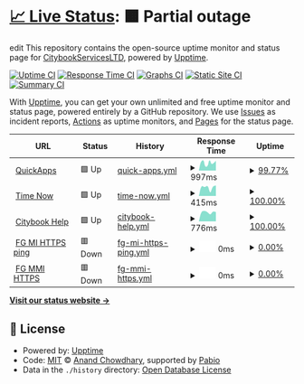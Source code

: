 # [📈 Live Status](https://CitybookServicesLTD.github.io/status): <!--live status--> **🟧 Partial outage**

edit
This repository contains the open-source uptime monitor and status page for [CitybookServicesLTD](https://CitybookServicesLTD.github.io/status), powered by [Upptime](https://github.com/upptime/upptime).

[![Uptime CI](https://github.com/CitybookServicesLTD/status/workflows/Uptime%20CI/badge.svg)](https://github.com/CitybookServicesLTD/status/actions?query=workflow%3A%22Uptime+CI%22)
[![Response Time CI](https://github.com/CitybookServicesLTD/status/workflows/Response%20Time%20CI/badge.svg)](https://github.com/CitybookServicesLTD/status/actions?query=workflow%3A%22Response+Time+CI%22)
[![Graphs CI](https://github.com/CitybookServicesLTD/status/workflows/Graphs%20CI/badge.svg)](https://github.com/CitybookServicesLTD/status/actions?query=workflow%3A%22Graphs+CI%22)
[![Static Site CI](https://github.com/CitybookServicesLTD/status/workflows/Static%20Site%20CI/badge.svg)](https://github.com/CitybookServicesLTD/status/actions?query=workflow%3A%22Static+Site+CI%22)
[![Summary CI](https://github.com/CitybookServicesLTD/status/workflows/Summary%20CI/badge.svg)](https://github.com/CitybookServicesLTD/status/actions?query=workflow%3A%22Summary+CI%22)

With [Upptime](https://upptime.js.org), you can get your own unlimited and free uptime monitor and status page, powered entirely by a GitHub repository. We use [Issues](https://github.com/CitybookServicesLTD/status/issues) as incident reports, [Actions](https://github.com/CitybookServicesLTD/status/actions) as uptime monitors, and [Pages](https://CitybookServicesLTD.github.io/status) for the status page.

<!--start: status pages-->
<!-- This summary is generated by Upptime (https://github.com/CitybookServicesLTD/status) -->
<!-- Do not edit this manually, your changes will be overwritten -->
<!-- prettier-ignore -->
| URL | Status | History | Response Time | Uptime |
| --- | ------ | ------- | ------------- | ------ |
| <img alt="" src="https://icons.duckduckgo.com/ip3/quickapps.ca.ico" height="13"> [QuickApps](https://quickapps.ca) | 🟩 Up | [quick-apps.yml](https://github.com/CitybookServicesLTD/status/commits/HEAD/history/quick-apps.yml) | <details><summary><img alt="Response time graph" src="./graphs/quick-apps/response-time-week.png" height="20"> 997ms</summary><br><a href="https://CitybookServicesLTD.github.io/status/history/quick-apps"><img alt="Response time 883" src="https://img.shields.io/endpoint?url=https%3A%2F%2Fraw.githubusercontent.com%2FCitybookServicesLTD%2Fstatus%2FHEAD%2Fapi%2Fquick-apps%2Fresponse-time.json"></a><br><a href="https://CitybookServicesLTD.github.io/status/history/quick-apps"><img alt="24-hour response time 449" src="https://img.shields.io/endpoint?url=https%3A%2F%2Fraw.githubusercontent.com%2FCitybookServicesLTD%2Fstatus%2FHEAD%2Fapi%2Fquick-apps%2Fresponse-time-day.json"></a><br><a href="https://CitybookServicesLTD.github.io/status/history/quick-apps"><img alt="7-day response time 997" src="https://img.shields.io/endpoint?url=https%3A%2F%2Fraw.githubusercontent.com%2FCitybookServicesLTD%2Fstatus%2FHEAD%2Fapi%2Fquick-apps%2Fresponse-time-week.json"></a><br><a href="https://CitybookServicesLTD.github.io/status/history/quick-apps"><img alt="30-day response time 883" src="https://img.shields.io/endpoint?url=https%3A%2F%2Fraw.githubusercontent.com%2FCitybookServicesLTD%2Fstatus%2FHEAD%2Fapi%2Fquick-apps%2Fresponse-time-month.json"></a><br><a href="https://CitybookServicesLTD.github.io/status/history/quick-apps"><img alt="1-year response time 883" src="https://img.shields.io/endpoint?url=https%3A%2F%2Fraw.githubusercontent.com%2FCitybookServicesLTD%2Fstatus%2FHEAD%2Fapi%2Fquick-apps%2Fresponse-time-year.json"></a></details> | <details><summary><a href="https://CitybookServicesLTD.github.io/status/history/quick-apps">99.77%</a></summary><a href="https://CitybookServicesLTD.github.io/status/history/quick-apps"><img alt="All-time uptime 99.94%" src="https://img.shields.io/endpoint?url=https%3A%2F%2Fraw.githubusercontent.com%2FCitybookServicesLTD%2Fstatus%2FHEAD%2Fapi%2Fquick-apps%2Fuptime.json"></a><br><a href="https://CitybookServicesLTD.github.io/status/history/quick-apps"><img alt="24-hour uptime 100.00%" src="https://img.shields.io/endpoint?url=https%3A%2F%2Fraw.githubusercontent.com%2FCitybookServicesLTD%2Fstatus%2FHEAD%2Fapi%2Fquick-apps%2Fuptime-day.json"></a><br><a href="https://CitybookServicesLTD.github.io/status/history/quick-apps"><img alt="7-day uptime 99.77%" src="https://img.shields.io/endpoint?url=https%3A%2F%2Fraw.githubusercontent.com%2FCitybookServicesLTD%2Fstatus%2FHEAD%2Fapi%2Fquick-apps%2Fuptime-week.json"></a><br><a href="https://CitybookServicesLTD.github.io/status/history/quick-apps"><img alt="30-day uptime 99.94%" src="https://img.shields.io/endpoint?url=https%3A%2F%2Fraw.githubusercontent.com%2FCitybookServicesLTD%2Fstatus%2FHEAD%2Fapi%2Fquick-apps%2Fuptime-month.json"></a><br><a href="https://CitybookServicesLTD.github.io/status/history/quick-apps"><img alt="1-year uptime 99.94%" src="https://img.shields.io/endpoint?url=https%3A%2F%2Fraw.githubusercontent.com%2FCitybookServicesLTD%2Fstatus%2FHEAD%2Fapi%2Fquick-apps%2Fuptime-year.json"></a></details>
| <img alt="" src="https://icons.duckduckgo.com/ip3/www.thetimenow.com.ico" height="13"> [Time Now](https://www.thetimenow.com/) | 🟩 Up | [time-now.yml](https://github.com/CitybookServicesLTD/status/commits/HEAD/history/time-now.yml) | <details><summary><img alt="Response time graph" src="./graphs/time-now/response-time-week.png" height="20"> 415ms</summary><br><a href="https://CitybookServicesLTD.github.io/status/history/time-now"><img alt="Response time 288" src="https://img.shields.io/endpoint?url=https%3A%2F%2Fraw.githubusercontent.com%2FCitybookServicesLTD%2Fstatus%2FHEAD%2Fapi%2Ftime-now%2Fresponse-time.json"></a><br><a href="https://CitybookServicesLTD.github.io/status/history/time-now"><img alt="24-hour response time 193" src="https://img.shields.io/endpoint?url=https%3A%2F%2Fraw.githubusercontent.com%2FCitybookServicesLTD%2Fstatus%2FHEAD%2Fapi%2Ftime-now%2Fresponse-time-day.json"></a><br><a href="https://CitybookServicesLTD.github.io/status/history/time-now"><img alt="7-day response time 415" src="https://img.shields.io/endpoint?url=https%3A%2F%2Fraw.githubusercontent.com%2FCitybookServicesLTD%2Fstatus%2FHEAD%2Fapi%2Ftime-now%2Fresponse-time-week.json"></a><br><a href="https://CitybookServicesLTD.github.io/status/history/time-now"><img alt="30-day response time 288" src="https://img.shields.io/endpoint?url=https%3A%2F%2Fraw.githubusercontent.com%2FCitybookServicesLTD%2Fstatus%2FHEAD%2Fapi%2Ftime-now%2Fresponse-time-month.json"></a><br><a href="https://CitybookServicesLTD.github.io/status/history/time-now"><img alt="1-year response time 288" src="https://img.shields.io/endpoint?url=https%3A%2F%2Fraw.githubusercontent.com%2FCitybookServicesLTD%2Fstatus%2FHEAD%2Fapi%2Ftime-now%2Fresponse-time-year.json"></a></details> | <details><summary><a href="https://CitybookServicesLTD.github.io/status/history/time-now">100.00%</a></summary><a href="https://CitybookServicesLTD.github.io/status/history/time-now"><img alt="All-time uptime 100.00%" src="https://img.shields.io/endpoint?url=https%3A%2F%2Fraw.githubusercontent.com%2FCitybookServicesLTD%2Fstatus%2FHEAD%2Fapi%2Ftime-now%2Fuptime.json"></a><br><a href="https://CitybookServicesLTD.github.io/status/history/time-now"><img alt="24-hour uptime 100.00%" src="https://img.shields.io/endpoint?url=https%3A%2F%2Fraw.githubusercontent.com%2FCitybookServicesLTD%2Fstatus%2FHEAD%2Fapi%2Ftime-now%2Fuptime-day.json"></a><br><a href="https://CitybookServicesLTD.github.io/status/history/time-now"><img alt="7-day uptime 100.00%" src="https://img.shields.io/endpoint?url=https%3A%2F%2Fraw.githubusercontent.com%2FCitybookServicesLTD%2Fstatus%2FHEAD%2Fapi%2Ftime-now%2Fuptime-week.json"></a><br><a href="https://CitybookServicesLTD.github.io/status/history/time-now"><img alt="30-day uptime 100.00%" src="https://img.shields.io/endpoint?url=https%3A%2F%2Fraw.githubusercontent.com%2FCitybookServicesLTD%2Fstatus%2FHEAD%2Fapi%2Ftime-now%2Fuptime-month.json"></a><br><a href="https://CitybookServicesLTD.github.io/status/history/time-now"><img alt="1-year uptime 100.00%" src="https://img.shields.io/endpoint?url=https%3A%2F%2Fraw.githubusercontent.com%2FCitybookServicesLTD%2Fstatus%2FHEAD%2Fapi%2Ftime-now%2Fuptime-year.json"></a></details>
| <img alt="" src="https://icons.duckduckgo.com/ip3/help.citybook.co.il.ico" height="13"> [Citybook Help](https://help.citybook.co.il) | 🟩 Up | [citybook-help.yml](https://github.com/CitybookServicesLTD/status/commits/HEAD/history/citybook-help.yml) | <details><summary><img alt="Response time graph" src="./graphs/citybook-help/response-time-week.png" height="20"> 776ms</summary><br><a href="https://CitybookServicesLTD.github.io/status/history/citybook-help"><img alt="Response time 832" src="https://img.shields.io/endpoint?url=https%3A%2F%2Fraw.githubusercontent.com%2FCitybookServicesLTD%2Fstatus%2FHEAD%2Fapi%2Fcitybook-help%2Fresponse-time.json"></a><br><a href="https://CitybookServicesLTD.github.io/status/history/citybook-help"><img alt="24-hour response time 633" src="https://img.shields.io/endpoint?url=https%3A%2F%2Fraw.githubusercontent.com%2FCitybookServicesLTD%2Fstatus%2FHEAD%2Fapi%2Fcitybook-help%2Fresponse-time-day.json"></a><br><a href="https://CitybookServicesLTD.github.io/status/history/citybook-help"><img alt="7-day response time 776" src="https://img.shields.io/endpoint?url=https%3A%2F%2Fraw.githubusercontent.com%2FCitybookServicesLTD%2Fstatus%2FHEAD%2Fapi%2Fcitybook-help%2Fresponse-time-week.json"></a><br><a href="https://CitybookServicesLTD.github.io/status/history/citybook-help"><img alt="30-day response time 832" src="https://img.shields.io/endpoint?url=https%3A%2F%2Fraw.githubusercontent.com%2FCitybookServicesLTD%2Fstatus%2FHEAD%2Fapi%2Fcitybook-help%2Fresponse-time-month.json"></a><br><a href="https://CitybookServicesLTD.github.io/status/history/citybook-help"><img alt="1-year response time 832" src="https://img.shields.io/endpoint?url=https%3A%2F%2Fraw.githubusercontent.com%2FCitybookServicesLTD%2Fstatus%2FHEAD%2Fapi%2Fcitybook-help%2Fresponse-time-year.json"></a></details> | <details><summary><a href="https://CitybookServicesLTD.github.io/status/history/citybook-help">100.00%</a></summary><a href="https://CitybookServicesLTD.github.io/status/history/citybook-help"><img alt="All-time uptime 100.00%" src="https://img.shields.io/endpoint?url=https%3A%2F%2Fraw.githubusercontent.com%2FCitybookServicesLTD%2Fstatus%2FHEAD%2Fapi%2Fcitybook-help%2Fuptime.json"></a><br><a href="https://CitybookServicesLTD.github.io/status/history/citybook-help"><img alt="24-hour uptime 100.00%" src="https://img.shields.io/endpoint?url=https%3A%2F%2Fraw.githubusercontent.com%2FCitybookServicesLTD%2Fstatus%2FHEAD%2Fapi%2Fcitybook-help%2Fuptime-day.json"></a><br><a href="https://CitybookServicesLTD.github.io/status/history/citybook-help"><img alt="7-day uptime 100.00%" src="https://img.shields.io/endpoint?url=https%3A%2F%2Fraw.githubusercontent.com%2FCitybookServicesLTD%2Fstatus%2FHEAD%2Fapi%2Fcitybook-help%2Fuptime-week.json"></a><br><a href="https://CitybookServicesLTD.github.io/status/history/citybook-help"><img alt="30-day uptime 100.00%" src="https://img.shields.io/endpoint?url=https%3A%2F%2Fraw.githubusercontent.com%2FCitybookServicesLTD%2Fstatus%2FHEAD%2Fapi%2Fcitybook-help%2Fuptime-month.json"></a><br><a href="https://CitybookServicesLTD.github.io/status/history/citybook-help"><img alt="1-year uptime 100.00%" src="https://img.shields.io/endpoint?url=https%3A%2F%2Fraw.githubusercontent.com%2FCitybookServicesLTD%2Fstatus%2FHEAD%2Fapi%2Fcitybook-help%2Fuptime-year.json"></a></details>
| <img alt="" src="https://icons.duckduckgo.com/ip3/fg.mi.citybook.co.il.ico" height="13"> [FG MI HTTPS ping](https://fg.mi.citybook.co.il) | 🟥 Down | [fg-mi-https-ping.yml](https://github.com/CitybookServicesLTD/status/commits/HEAD/history/fg-mi-https-ping.yml) | <details><summary><img alt="Response time graph" src="./graphs/fg-mi-https-ping/response-time-week.png" height="20"> 0ms</summary><br><a href="https://CitybookServicesLTD.github.io/status/history/fg-mi-https-ping"><img alt="Response time 0" src="https://img.shields.io/endpoint?url=https%3A%2F%2Fraw.githubusercontent.com%2FCitybookServicesLTD%2Fstatus%2FHEAD%2Fapi%2Ffg-mi-https-ping%2Fresponse-time.json"></a><br><a href="https://CitybookServicesLTD.github.io/status/history/fg-mi-https-ping"><img alt="24-hour response time 0" src="https://img.shields.io/endpoint?url=https%3A%2F%2Fraw.githubusercontent.com%2FCitybookServicesLTD%2Fstatus%2FHEAD%2Fapi%2Ffg-mi-https-ping%2Fresponse-time-day.json"></a><br><a href="https://CitybookServicesLTD.github.io/status/history/fg-mi-https-ping"><img alt="7-day response time 0" src="https://img.shields.io/endpoint?url=https%3A%2F%2Fraw.githubusercontent.com%2FCitybookServicesLTD%2Fstatus%2FHEAD%2Fapi%2Ffg-mi-https-ping%2Fresponse-time-week.json"></a><br><a href="https://CitybookServicesLTD.github.io/status/history/fg-mi-https-ping"><img alt="30-day response time 0" src="https://img.shields.io/endpoint?url=https%3A%2F%2Fraw.githubusercontent.com%2FCitybookServicesLTD%2Fstatus%2FHEAD%2Fapi%2Ffg-mi-https-ping%2Fresponse-time-month.json"></a><br><a href="https://CitybookServicesLTD.github.io/status/history/fg-mi-https-ping"><img alt="1-year response time 0" src="https://img.shields.io/endpoint?url=https%3A%2F%2Fraw.githubusercontent.com%2FCitybookServicesLTD%2Fstatus%2FHEAD%2Fapi%2Ffg-mi-https-ping%2Fresponse-time-year.json"></a></details> | <details><summary><a href="https://CitybookServicesLTD.github.io/status/history/fg-mi-https-ping">0.00%</a></summary><a href="https://CitybookServicesLTD.github.io/status/history/fg-mi-https-ping"><img alt="All-time uptime 0.02%" src="https://img.shields.io/endpoint?url=https%3A%2F%2Fraw.githubusercontent.com%2FCitybookServicesLTD%2Fstatus%2FHEAD%2Fapi%2Ffg-mi-https-ping%2Fuptime.json"></a><br><a href="https://CitybookServicesLTD.github.io/status/history/fg-mi-https-ping"><img alt="24-hour uptime 0.00%" src="https://img.shields.io/endpoint?url=https%3A%2F%2Fraw.githubusercontent.com%2FCitybookServicesLTD%2Fstatus%2FHEAD%2Fapi%2Ffg-mi-https-ping%2Fuptime-day.json"></a><br><a href="https://CitybookServicesLTD.github.io/status/history/fg-mi-https-ping"><img alt="7-day uptime 0.00%" src="https://img.shields.io/endpoint?url=https%3A%2F%2Fraw.githubusercontent.com%2FCitybookServicesLTD%2Fstatus%2FHEAD%2Fapi%2Ffg-mi-https-ping%2Fuptime-week.json"></a><br><a href="https://CitybookServicesLTD.github.io/status/history/fg-mi-https-ping"><img alt="30-day uptime 0.02%" src="https://img.shields.io/endpoint?url=https%3A%2F%2Fraw.githubusercontent.com%2FCitybookServicesLTD%2Fstatus%2FHEAD%2Fapi%2Ffg-mi-https-ping%2Fuptime-month.json"></a><br><a href="https://CitybookServicesLTD.github.io/status/history/fg-mi-https-ping"><img alt="1-year uptime 0.02%" src="https://img.shields.io/endpoint?url=https%3A%2F%2Fraw.githubusercontent.com%2FCitybookServicesLTD%2Fstatus%2FHEAD%2Fapi%2Ffg-mi-https-ping%2Fuptime-year.json"></a></details>
| <img alt="" src="https://icons.duckduckgo.com/ip3/fg.mmi.citybook.co.il.ico" height="13"> [FG MMI HTTPS](https://fg.mmi.citybook.co.il) | 🟥 Down | [fg-mmi-https.yml](https://github.com/CitybookServicesLTD/status/commits/HEAD/history/fg-mmi-https.yml) | <details><summary><img alt="Response time graph" src="./graphs/fg-mmi-https/response-time-week.png" height="20"> 0ms</summary><br><a href="https://CitybookServicesLTD.github.io/status/history/fg-mmi-https"><img alt="Response time 0" src="https://img.shields.io/endpoint?url=https%3A%2F%2Fraw.githubusercontent.com%2FCitybookServicesLTD%2Fstatus%2FHEAD%2Fapi%2Ffg-mmi-https%2Fresponse-time.json"></a><br><a href="https://CitybookServicesLTD.github.io/status/history/fg-mmi-https"><img alt="24-hour response time 0" src="https://img.shields.io/endpoint?url=https%3A%2F%2Fraw.githubusercontent.com%2FCitybookServicesLTD%2Fstatus%2FHEAD%2Fapi%2Ffg-mmi-https%2Fresponse-time-day.json"></a><br><a href="https://CitybookServicesLTD.github.io/status/history/fg-mmi-https"><img alt="7-day response time 0" src="https://img.shields.io/endpoint?url=https%3A%2F%2Fraw.githubusercontent.com%2FCitybookServicesLTD%2Fstatus%2FHEAD%2Fapi%2Ffg-mmi-https%2Fresponse-time-week.json"></a><br><a href="https://CitybookServicesLTD.github.io/status/history/fg-mmi-https"><img alt="30-day response time 0" src="https://img.shields.io/endpoint?url=https%3A%2F%2Fraw.githubusercontent.com%2FCitybookServicesLTD%2Fstatus%2FHEAD%2Fapi%2Ffg-mmi-https%2Fresponse-time-month.json"></a><br><a href="https://CitybookServicesLTD.github.io/status/history/fg-mmi-https"><img alt="1-year response time 0" src="https://img.shields.io/endpoint?url=https%3A%2F%2Fraw.githubusercontent.com%2FCitybookServicesLTD%2Fstatus%2FHEAD%2Fapi%2Ffg-mmi-https%2Fresponse-time-year.json"></a></details> | <details><summary><a href="https://CitybookServicesLTD.github.io/status/history/fg-mmi-https">0.00%</a></summary><a href="https://CitybookServicesLTD.github.io/status/history/fg-mmi-https"><img alt="All-time uptime 0.10%" src="https://img.shields.io/endpoint?url=https%3A%2F%2Fraw.githubusercontent.com%2FCitybookServicesLTD%2Fstatus%2FHEAD%2Fapi%2Ffg-mmi-https%2Fuptime.json"></a><br><a href="https://CitybookServicesLTD.github.io/status/history/fg-mmi-https"><img alt="24-hour uptime 0.00%" src="https://img.shields.io/endpoint?url=https%3A%2F%2Fraw.githubusercontent.com%2FCitybookServicesLTD%2Fstatus%2FHEAD%2Fapi%2Ffg-mmi-https%2Fuptime-day.json"></a><br><a href="https://CitybookServicesLTD.github.io/status/history/fg-mmi-https"><img alt="7-day uptime 0.00%" src="https://img.shields.io/endpoint?url=https%3A%2F%2Fraw.githubusercontent.com%2FCitybookServicesLTD%2Fstatus%2FHEAD%2Fapi%2Ffg-mmi-https%2Fuptime-week.json"></a><br><a href="https://CitybookServicesLTD.github.io/status/history/fg-mmi-https"><img alt="30-day uptime 0.10%" src="https://img.shields.io/endpoint?url=https%3A%2F%2Fraw.githubusercontent.com%2FCitybookServicesLTD%2Fstatus%2FHEAD%2Fapi%2Ffg-mmi-https%2Fuptime-month.json"></a><br><a href="https://CitybookServicesLTD.github.io/status/history/fg-mmi-https"><img alt="1-year uptime 0.10%" src="https://img.shields.io/endpoint?url=https%3A%2F%2Fraw.githubusercontent.com%2FCitybookServicesLTD%2Fstatus%2FHEAD%2Fapi%2Ffg-mmi-https%2Fuptime-year.json"></a></details>

<!--end: status pages-->

[**Visit our status website →**](https://CitybookServicesLTD.github.io/status)

## 📄 License

- Powered by: [Upptime](https://github.com/upptime/upptime)
- Code: [MIT](./LICENSE) © [Anand Chowdhary](https://anandchowdhary.com), supported by [Pabio](https://pabio.com)
- Data in the `./history` directory: [Open Database License](https://opendatacommons.org/licenses/odbl/1-0/)
